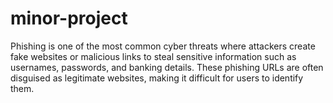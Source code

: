 # minor-project
Phishing is one of the most common cyber threats where attackers create fake websites or malicious links to steal sensitive information such as usernames, passwords, and banking details. These phishing URLs are often disguised as legitimate websites, making it difficult for users to identify them.
